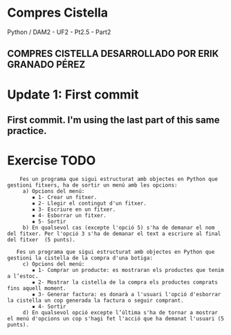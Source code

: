 # Compres Cistella
 Python / DAM2 - UF2 - Pt2.5 - Part2

COMPRES CISTELLA DESARROLLADO POR ERIK GRANADO PÉREZ
-------------------------------------------------
# Update 1: First commit
 First commit. I'm using the last part of this same practice.
-------------------------------------------------
# Exercise TODO
        Fes un programa que sigui estructurat amb objectes en Python que gestioni fitxers, ha de sortir un menú amb les opcions:
         a) Opcions del menú:
            ▪ 1- Crear un fitxer.
            ▪ 2- Llegir el contingut d'un fitxer.
            ▪ 3- Escriure en un fitxer.
            ▪ 4- Esborrar un fitxer.
            ▪ 5- Sortir
         b) En qualsevol cas (excepte l'opció 5) s'ha de demanar el nom del fitxer. Per l'opció 3 s'ha de demanar el text a escriure al final del fitxer  (5 punts).

       Fes un programa que sigui estructurat amb objectes en Python que gestioni la cistella de la compra d'una botiga:
         c) Opcions del menú:
            ▪ 1- Comprar un producte: es mostraran els productes que tenim a l’estoc.
            ▪ 2- Mostrar la cistella de la compra els productes comprats fins aquell moment.
            ▪ 3- Generar factura: es donarà a l'usuari l'opció d'esborrar la cistella un cop generada la factura o seguir comprant.
            ▪ 4- Sortir
         d) En qualsevol opció excepte l’última s'ha de tornar a mostrar el menú d'opcions un cop s'hagi fet l'acció que ha demanat l'usuari (5 punts).
